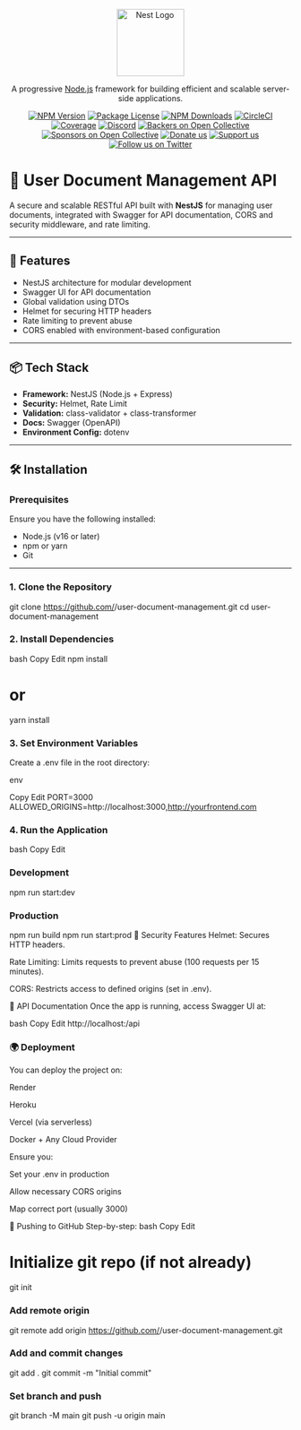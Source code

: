 <p align="center">
  <a href="http://nestjs.com/" target="blank"><img src="https://nestjs.com/img/logo-small.svg" width="120" alt="Nest Logo" /></a>
</p>

[circleci-image]: https://img.shields.io/circleci/build/github/nestjs/nest/master?token=abc123def456
[circleci-url]: https://circleci.com/gh/nestjs/nest

  <p align="center">A progressive <a href="http://nodejs.org" target="_blank">Node.js</a> framework for building efficient and scalable server-side applications.</p>
    <p align="center">
<a href="https://www.npmjs.com/~nestjscore" target="_blank"><img src="https://img.shields.io/npm/v/@nestjs/core.svg" alt="NPM Version" /></a>
<a href="https://www.npmjs.com/~nestjscore" target="_blank"><img src="https://img.shields.io/npm/l/@nestjs/core.svg" alt="Package License" /></a>
<a href="https://www.npmjs.com/~nestjscore" target="_blank"><img src="https://img.shields.io/npm/dm/@nestjs/common.svg" alt="NPM Downloads" /></a>
<a href="https://circleci.com/gh/nestjs/nest" target="_blank"><img src="https://img.shields.io/circleci/build/github/nestjs/nest/master" alt="CircleCI" /></a>
<a href="https://coveralls.io/github/nestjs/nest?branch=master" target="_blank"><img src="https://coveralls.io/repos/github/nestjs/nest/badge.svg?branch=master#9" alt="Coverage" /></a>
<a href="https://discord.gg/G7Qnnhy" target="_blank"><img src="https://img.shields.io/badge/discord-online-brightgreen.svg" alt="Discord"/></a>
<a href="https://opencollective.com/nest#backer" target="_blank"><img src="https://opencollective.com/nest/backers/badge.svg" alt="Backers on Open Collective" /></a>
<a href="https://opencollective.com/nest#sponsor" target="_blank"><img src="https://opencollective.com/nest/sponsors/badge.svg" alt="Sponsors on Open Collective" /></a>
  <a href="https://paypal.me/kamilmysliwiec" target="_blank"><img src="https://img.shields.io/badge/Donate-PayPal-ff3f59.svg" alt="Donate us"/></a>
    <a href="https://opencollective.com/nest#sponsor"  target="_blank"><img src="https://img.shields.io/badge/Support%20us-Open%20Collective-41B883.svg" alt="Support us"></a>
  <a href="https://twitter.com/nestframework" target="_blank"><img src="https://img.shields.io/twitter/follow/nestframework.svg?style=social&label=Follow" alt="Follow us on Twitter"></a>
</p>
  <!--[![Backers on Open Collective](https://opencollective.com/nest/backers/badge.svg)](https://opencollective.com/nest#backer)
  [![Sponsors on Open Collective](https://opencollective.com/nest/sponsors/badge.svg)](https://opencollective.com/nest#sponsor)-->

# 📄 User Document Management API

A secure and scalable RESTful API built with **NestJS** for managing user documents, integrated with Swagger for API documentation, CORS and security middleware, and rate limiting.

---

## 🚀 Features

- NestJS architecture for modular development
- Swagger UI for API documentation
- Global validation using DTOs
- Helmet for securing HTTP headers
- Rate limiting to prevent abuse
- CORS enabled with environment-based configuration

---

## 📦 Tech Stack

- **Framework:** NestJS (Node.js + Express)
- **Security:** Helmet, Rate Limit
- **Validation:** class-validator + class-transformer
- **Docs:** Swagger (OpenAPI)
- **Environment Config:** dotenv

---

## 🛠️ Installation

### Prerequisites

Ensure you have the following installed:

- Node.js (v16 or later)
- npm or yarn
- Git

---

### 1. Clone the Repository


git clone https://github.com/<your-username>/user-document-management.git
cd user-document-management


### 2. Install Dependencies
bash
Copy
Edit
npm install
# or
yarn install
### 3. Set Environment Variables
Create a .env file in the root directory:

env

Copy
Edit
PORT=3000
ALLOWED_ORIGINS=http://localhost:3000,http://yourfrontend.com

### 4. Run the Application
bash
Copy
Edit
### Development
npm run start:dev

### Production
npm run build
npm run start:prod
🔐 Security Features
Helmet: Secures HTTP headers.

Rate Limiting: Limits requests to prevent abuse (100 requests per 15 minutes).

CORS: Restricts access to defined origins (set in .env).

🔎 API Documentation
Once the app is running, access Swagger UI at:

bash
Copy
Edit
http://localhost:<PORT>/api

### 🌍 Deployment

You can deploy the project on:

Render

Heroku

Vercel (via serverless)

Docker + Any Cloud Provider

Ensure you:

Set your .env in production

Allow necessary CORS origins

Map correct port (usually 3000)

🐙 Pushing to GitHub
Step-by-step:
bash
Copy
Edit
# Initialize git repo (if not already)
git init

### Add remote origin
git remote add origin https://github.com/<your-username>/user-document-management.git

### Add and commit changes
git add .
git commit -m "Initial commit"

### Set branch and push
git branch -M main
git push -u origin main


